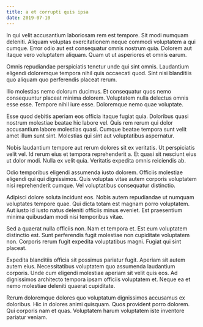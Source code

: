 ```yaml
---
title: a et corrupti quis ipsa
date: 2019-07-10
---
```

In qui velit accusantium laboriosam rem est tempore. Sit modi numquam deleniti. Aliquam voluptas exercitationem neque commodi voluptatem a qui cumque. Error odio aut est consequatur omnis nostrum quia. Dolorem aut itaque vero voluptatem aliquam. Quam ut ut asperiores et omnis earum.

Omnis repudiandae perspiciatis tenetur unde qui sint omnis. Laudantium eligendi doloremque tempora nihil quis occaecati quod. Sint nisi blanditiis quo aliquam quo perferendis placeat rerum.

Illo molestias nemo dolorum ducimus. Et consequatur quos nemo consequuntur placeat minima dolorem. Voluptatem nulla delectus omnis esse esse. Tempore nihil iure esse. Doloremque nemo quae voluptate.

Esse quod debitis aperiam eos officia itaque fugiat quia. Doloribus quasi nostrum molestiae beatae hic labore vel. Quis rem rerum qui dolor accusantium labore molestias quasi. Cumque beatae tempora sunt velit amet illum sunt sint. Molestias qui sint aut voluptatibus aspernatur.

Nobis laudantium tempore aut rerum dolores sit ex veritatis. Ut perspiciatis velit vel. Id rerum eius et tempora reprehenderit a. Et quasi sit nesciunt eius ut dolor modi. Nulla ex velit quia. Veritatis expedita omnis reiciendis ab.

Odio temporibus eligendi assumenda iusto dolorem. Officiis molestiae eligendi qui qui dignissimos. Quis voluptas vitae autem corporis voluptatem nisi reprehenderit cumque. Vel voluptatibus consequatur distinctio.

Adipisci dolore soluta incidunt eos. Nobis autem repudiandae ut numquam voluptates tempore quae. Qui dicta totam est magnam porro voluptatem. Aut iusto id iusto natus deleniti officiis minus eveniet. Est praesentium minima quibusdam modi nisi temporibus vitae.

Sed a quaerat nulla officiis non. Nam et tempora et. Est eum voluptatem distinctio est. Sunt perferendis fugit molestiae non cupiditate voluptatem non. Corporis rerum fugit expedita voluptatibus magni. Fugiat qui sint placeat.

Expedita blanditiis officia sit possimus pariatur fugit. Aperiam sit autem autem eius. Necessitatibus voluptatem quo assumenda laudantium corporis. Unde cum eligendi molestiae aperiam sit velit quis eos. Ad dignissimos architecto tempora ipsam officiis voluptatem et. Neque ea et nemo molestiae deleniti quaerat cupiditate.

Rerum doloremque dolores quo voluptatum dignissimos accusamus ex doloribus. Hic in dolores animi quisquam. Quos provident porro dolorem. Qui corporis nam et quas. Voluptatem harum voluptatem iste inventore pariatur veniam.